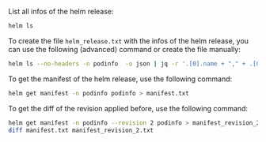 List all infos of the helm release:

```bash
helm ls
```

To create the file `helm_release.txt` with the infos of the helm release, you can use the following (advanced) command or create the file manually:

```bash
helm ls --no-headers -n podinfo  -o json | jq -r '.[0].name + "," + .[0].namespace + "," + .[0].revision + "," + .[0].chart + "," + .[0].app_version' > helm_release.txt
```

To get the manifest of the helm release, use the following command:

```bash
helm get manifest -n podinfo podinfo > manifest.txt
```

To get the diff of the revision applied before, use the following command:

```bash
helm get manifest -n podinfo --revision 2 podinfo > manifest_revision_2.txt
diff manifest.txt manifest_revision_2.txt
```